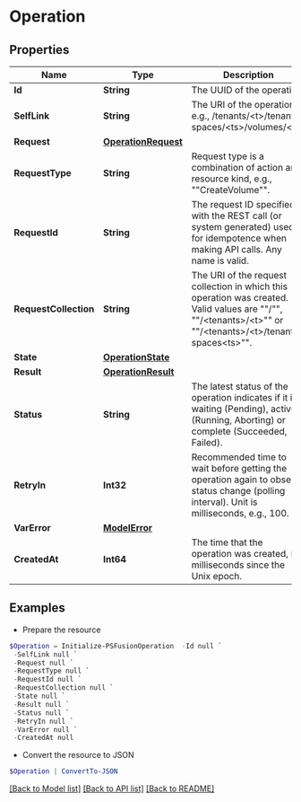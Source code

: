 # Operation
## Properties

Name | Type | Description | Notes
------------ | ------------- | ------------- | -------------
**Id** | **String** | The UUID of the operation. | 
**SelfLink** | **String** | The URI of the operation, e.g., /tenants/&lt;t&gt;/tenant-spaces/&lt;ts&gt;/volumes/&lt;v&gt;.  | 
**Request** | [**OperationRequest**](OperationRequest.md) |  | [optional] 
**RequestType** | **String** | Request type is a combination of action and resource kind, e.g., &quot;&quot;CreateVolume&quot;&quot;. | 
**RequestId** | **String** | The request ID specified with the REST call (or system generated) used for idempotence when making API calls. Any name is valid. | 
**RequestCollection** | **String** | The URI of the request collection in which this operation was created. Valid values are &quot;&quot;/&quot;&quot;, &quot;&quot;/&lt;tenants&gt;/&lt;t&gt;&quot;&quot; or &quot;&quot;/&lt;tenants&gt;/&lt;t&gt;/tenant-spaces&lt;ts&gt;&quot;&quot;. | [optional] 
**State** | [**OperationState**](OperationState.md) |  | [optional] 
**Result** | [**OperationResult**](OperationResult.md) |  | [optional] 
**Status** | **String** | The latest status of the operation indicates if it is waiting (Pending), active (Running, Aborting) or complete (Succeeded, Failed). | 
**RetryIn** | **Int32** | Recommended time to wait before getting the operation again to observe status change (polling interval). Unit is milliseconds, e.g., 100. | 
**VarError** | [**ModelError**](ModelError.md) |  | [optional] 
**CreatedAt** | **Int64** | The time that the operation was created, in milliseconds since the Unix epoch. | 

## Examples

- Prepare the resource
```powershell
$Operation = Initialize-PSFusionOperation  -Id null `
 -SelfLink null `
 -Request null `
 -RequestType null `
 -RequestId null `
 -RequestCollection null `
 -State null `
 -Result null `
 -Status null `
 -RetryIn null `
 -VarError null `
 -CreatedAt null
```

- Convert the resource to JSON
```powershell
$Operation | ConvertTo-JSON
```

[[Back to Model list]](../README.md#documentation-for-models) [[Back to API list]](../README.md#documentation-for-api-endpoints) [[Back to README]](../README.md)

